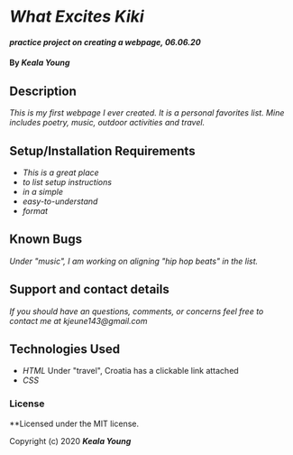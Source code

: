 # _What Excites Kiki_

#### _practice project on creating a webpage, 06.06.20_

#### By _**Keala Young**_

## Description

_This is my first webpage I ever created. It is a personal favorites list. Mine includes poetry, music, outdoor activities and travel._

## Setup/Installation Requirements

* _This is a great place_
* _to list setup instructions_
* _in a simple_
* _easy-to-understand_
* _format_

## Known Bugs

_Under "music", I am working on aligning "hip hop beats" in the list._

## Support and contact details

_If you should have an questions, comments, or concerns feel free to contact me at kjeune143@gmail.com_

## Technologies Used

* _HTML_
Under "travel", Croatia has a clickable link attached 
* _CSS_

### License

**Licensed under the MIT license. 

Copyright (c) 2020 **_Keala Young_**